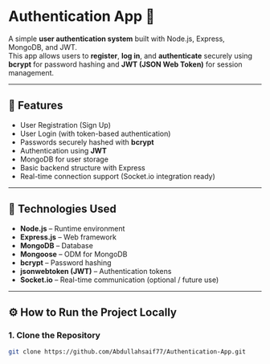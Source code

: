 # Authentication App 🔐

A simple **user authentication system** built with Node.js, Express, MongoDB, and JWT.  
This app allows users to **register**, **log in**, and **authenticate** securely using **bcrypt** for password hashing and **JWT (JSON Web Token)** for session management.

---

## 🚀 Features

- User Registration (Sign Up)  
- User Login (with token-based authentication)  
- Passwords securely hashed with **bcrypt**  
- Authentication using **JWT**  
- MongoDB for user storage  
- Basic backend structure with Express  
- Real-time connection support (Socket.io integration ready)  

---

## 🧠 Technologies Used

- **Node.js** – Runtime environment  
- **Express.js** – Web framework  
- **MongoDB** – Database  
- **Mongoose** – ODM for MongoDB  
- **bcrypt** – Password hashing  
- **jsonwebtoken (JWT)** – Authentication tokens  
- **Socket.io** – Real-time communication (optional / future use)

---

## ⚙️ How to Run the Project Locally

### 1. Clone the Repository

```bash
git clone https://github.com/Abdullahsaif77/Authentication-App.git
